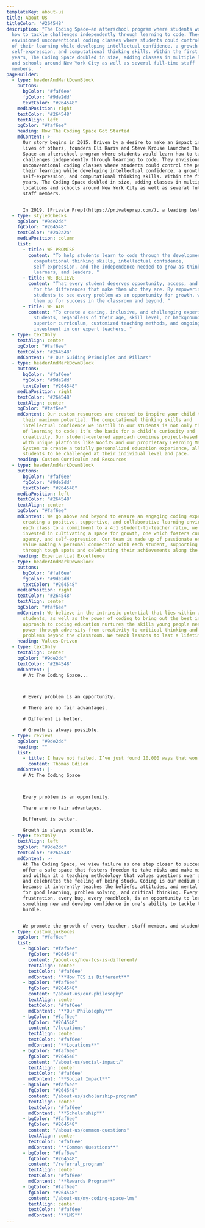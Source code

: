 ```yaml
---
templateKey: about-us
title: About Us
titleColor: "#264548"
description: "The Coding Space—an afterschool program where students would learn
  how to tackle challenges independently through learning to code. They
  envisioned unconventional coding classes where students could control the pace
  of their learning while developing intellectual confidence, a growth mindset,
  self-expression, and computational thinking skills. Within the first two
  years, The Coding Space doubled in size, adding classes in multiple locations
  and schools around New York City as well as several full-time staff
  members.  "
pageBuilder:
  - type: headerAndMarkDownBlock
    buttons:
      bgColor: "#faf6ee"
      fgColor: "#9de2dd"
      textColor: "#264548"
    mediaPosition: right
    textColor: "#264548"
    textAlign: left
    bgColor: "#faf6ee"
    heading: How The Coding Space Got Started
    mdContent: >-
      Our story begins in 2015. Driven by a desire to make an impact in the
      lives of others, founders Eli Kariv and Steve Krouse launched The Coding
      Space—an afterschool program where students would learn how to tackle
      challenges independently through learning to code. They envisioned
      unconventional coding classes where students could control the pace of
      their learning while developing intellectual confidence, a growth mindset,
      self-expression, and computational thinking skills. Within the first two
      years, The Coding Space doubled in size, adding classes in multiple
      locations and schools around New York City as well as several full-time
      staff members.


      In 2019, [Private Prep](https://privateprep.com/), a leading test prep and tutoring company, acquired The Coding Space adding infrastructure support through human resources, technology, financial services, and more. As a part of the Private Prep family of brands, The Coding Space continues to focus on what it does best: creating a student-centered environment where children are architects of their own learning, and coding helps make that possible.
  - type: styledChecks
    bgColor: "#9de2dd"
    fgColor: "#264548"
    textColor: "#2a2a2a"
    mediaPosition: column
    list:
      - title: WE PROMISE
        content: "To help students learn to code through the development of
          computational thinking skills, intellectual confidence,
          self-expression, and the independence needed to grow as thinkers,
          learners, and leaders. "
      - title: WE BELIEVE
        content: "That every student deserves opportunity, access, and to be celebrated
          for the differences that make them who they are. By empowering
          students to see every problem as an opportunity for growth, we can set
          them up for success in the classroom and beyond. "
      - title: WE AIM
        content: "To create a caring, inclusive, and challenging experience for all
          students, regardless of their age, skill level, or background, through
          superior curriculum, customized teaching methods, and ongoing
          investment in our expert teachers. "
  - type: textOnly
    textAlign: center
    bgColor: "#faf6ee"
    textColor: "#264548"
    mdContent: "# Our Guiding Principles and Pillars"
  - type: headerAndMarkDownBlock
    buttons:
      bgColor: "#faf6ee"
      fgColor: "#9de2dd"
      textColor: "#264548"
    mediaPosition: right
    textColor: "#264548"
    textAlign: center
    bgColor: "#faf6ee"
    mdContent: Our custom resources are created to inspire your child to achieve
      their maximum potential. The computational thinking skills and
      intellectual confidence we instill in our students is not only the means
      of learning to code; it’s the basis for a child’s curiosity and
      creativity. Our student-centered approach combines project-based learning
      with unique platforms like WoofJS and our proprietary Learning Management
      System to create a totally personalized education experience, allowing
      students to be challenged at their individual level and pace.
    heading: Custom Curriculum and Resources
  - type: headerAndMarkDownBlock
    buttons:
      bgColor: "#faf6ee"
      fgColor: "#9de2dd"
      textColor: "#264548"
    mediaPosition: left
    textColor: "#264548"
    textAlign: center
    bgColor: "#faf6ee"
    mdContent: We go above and beyond to ensure an engaging coding experience. From
      creating a positive, supportive, and collaborative learning environment in
      each class to a commitment to a 4:1 student-to-teacher ratio, we are
      invested in cultivating a space for growth, one which fosters curiosity,
      agency, and self-expression. Our team is made up of passionate experts who
      value making a personal connection with each student, supporting them
      through tough spots and celebrating their achievements along the way.
    heading: Experiential Excellence
  - type: headerAndMarkDownBlock
    buttons:
      bgColor: "#faf6ee"
      fgColor: "#9de2dd"
      textColor: "#264548"
    mediaPosition: right
    textColor: "#264548"
    textAlign: center
    bgColor: "#faf6ee"
    mdContent: We believe in the intrinsic potential that lies within all of our
      students, as well as the power of coding to bring out the best in us. Our
      approach to coding education nurtures the skills young people need to
      power through adversity—from creativity to critical thinking—and tackle
      problems beyond the classroom. We teach lessons to last a lifetime.
    heading: Values-Driven
  - type: textOnly
    textAlign: center
    bgColor: "#9de2dd"
    textColor: "#264548"
    mdContent: |-
      # At The Coding Space...



      # Every problem is an opportunity.

      # There are no fair advantages.

      # Different is better.

      # Growth is always possible.
  - type: reviews
    bgColor: "#9de2dd"
    heading: ""
    list:
      - title: I have not failed. I’ve just found 10,000 ways that won’t work.”
        content: Thomas Edison
    mdContent: |-
      # At The Coding Space



      Every problem is an opportunity.

      There are no fair advantages.

      Different is better.

      Growth is always possible.
  - type: textOnly
    textAlign: left
    bgColor: "#9de2dd"
    textColor: "#264548"
    mdContent: >-
      At The Coding Space, we view failure as one step closer to success. We
      offer a safe space that fosters freedom to take risks and make mistakes
      and within it a teaching methodology that values questions over answers
      and celebrates the feeling of being stuck. Coding is our medium of choice
      because it inherently teaches the beliefs, attitudes, and mental models
      for good learning, problem solving, and critical thinking. Every moment of
      frustration, every bug, every roadblock, is an opportunity to learn
      something new and develop confidence in one’s ability to tackle the next
      hurdle.


      We promote the growth of every teacher, staff member, and student that enters our space in ways they most value. For our students, that means building a sense of community through collaboration and interaction that promotes their social and emotional development, fostering positive student-teacher relationships that meet the needs of each student at an individual level, and communicating progress, setbacks, and learning needs to best support them. For our teachers and staff, we advocate for their growth through providing professional development and training, including how to become better teachers and coders, and offering ongoing support and mentorship to help them along their individual journeys.
  - type: customLinkBoxes
    bgColor: "#faf6ee"
    list:
      - bgColor: "#faf6ee"
        fgColor: "#264548"
        content: /about-us/how-tcs-is-different/
        textAlign: center
        textColor: "#faf6ee"
        mdContent: "**How TCS is Different**"
      - bgColor: "#faf6ee"
        fgColor: "#264548"
        content: "/about-us/our-philosophy"
        textAlign: center
        textColor: "#faf6ee"
        mdContent: "**Our Philosophy**"
      - bgColor: "#faf6ee"
        fgColor: "#264548"
        content: "/locations"
        textAlign: center
        textColor: "#faf6ee"
        mdContent: "**Locations**"
      - bgColor: "#faf6ee"
        fgColor: "#264548"
        content: "/about-us/social-impact/"
        textAlign: center
        textColor: "#faf6ee"
        mdContent: "**Social Impact**"
      - bgColor: "#faf6ee"
        fgColor: "#264548"
        content: "/about-us/scholarship-program"
        textAlign: center
        textColor: "#faf6ee"
        mdContent: "**Scholarship**"
      - bgColor: "#faf6ee"
        fgColor: "#264548"
        content: "/about-us/common-questions"
        textAlign: center
        textColor: "#faf6ee"
        mdContent: "**Common Questions**"
      - bgColor: "#faf6ee"
        fgColor: "#264548"
        content: "/referral_program"
        textAlign: center
        textColor: "#faf6ee"
        mdContent: "**Rewards Program**"
      - bgColor: "#faf6ee"
        fgColor: "#264548"
        content: "/about-us/my-coding-space-lms"
        textAlign: center
        textColor: "#faf6ee"
        mdContent: "**LMS**"
---
```


